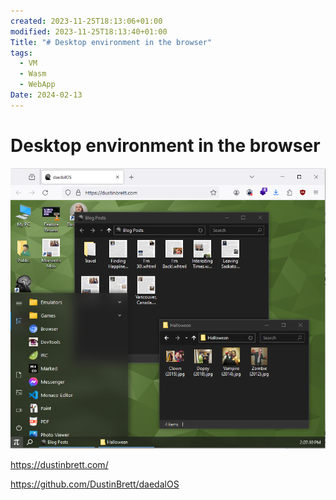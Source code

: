 ```yaml
---
created: 2023-11-25T18:13:06+01:00
modified: 2023-11-25T18:13:40+01:00
Title: "# Desktop environment in the browser"
tags:
  - VM
  - Wasm
  - WebApp
Date: 2024-02-13
---
```



# Desktop environment in the browser

![](_asset/2023-11-25_DesktopEnvironmentBrowser_image_1.png)

https://dustinbrett.com/

https://github.com/DustinBrett/daedalOS
